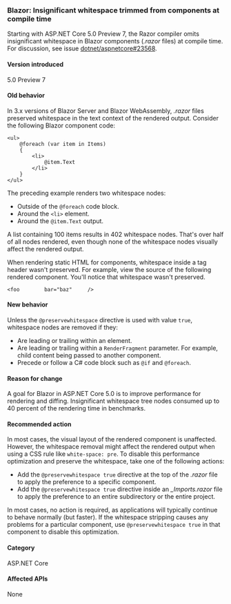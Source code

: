 ### Blazor: Insignificant whitespace trimmed from components at compile time

Starting with ASP.NET Core 5.0 Preview 7, the Razor compiler omits insignificant whitespace in Blazor components (*.razor* files) at compile time. For discussion, see issue [dotnet/aspnetcore#23568](https://github.com/dotnet/aspnetcore/issues/23568).

#### Version introduced

5.0 Preview 7

#### Old behavior

In 3.x versions of Blazor Server and Blazor WebAssembly, *.razor* files preserved whitespace in the text context of the rendered output. Consider the following Blazor component code:

```razor
<ul>
    @foreach (var item in Items)
    {
        <li>
            @item.Text
        </li>
    }
</ul>
```

The preceding example renders two whitespace nodes:

* Outside of the `@foreach` code block.
* Around the `<li>` element.
* Around the `@item.Text` output.

A list containing 100 items results in 402 whitespace nodes. That's over half of all nodes rendered, even though none of the whitespace nodes visually affect the rendered output.

When rendering static HTML for components, whitespace inside a tag header wasn't preserved. For example, view the source of the following rendered component. You'll notice that whitespace wasn't preserved.

```razor
<foo        bar="baz"     />
```

#### New behavior

Unless the `@preservewhitespace` directive is used with value `true`, whitespace nodes are removed if they:

* Are leading or trailing within an element.
* Are leading or trailing within a `RenderFragment` parameter. For example, child content being passed to another component.
* Precede or follow a C# code block such as `@if` and `@foreach`.

#### Reason for change

A goal for Blazor in ASP.NET Core 5.0 is to improve performance for rendering and diffing. Insignificant whitespace tree nodes consumed up to 40 percent of the rendering time in benchmarks.

#### Recommended action

In most cases, the visual layout of the rendered component is unaffected. However, the whitespace removal might affect the rendered output when using a CSS rule like `white-space: pre`. To disable this performance optimization and preserve the whitespace, take one of the following actions:

* Add the `@preservewhitespace true` directive at the top of the *.razor* file to apply the preference to a specific component.
* Add the `@preservewhitespace true` directive inside an *_Imports.razor* file to apply the preference to an entire subdirectory or the entire project.

In most cases, no action is required, as applications will typically continue to behave normally (but faster). If the whitespace stripping causes any problems for a particular component, use `@preservewhitespace true` in that component to disable this optimization.

#### Category

ASP.NET Core

#### Affected APIs

None

<!--

#### Affected APIs

Not detectable via API analysis

-->
